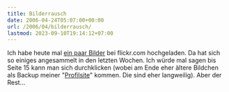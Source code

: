 ```yaml
---
title: Bilderrausch
date: 2006-04-24T05:07:00+00:00
url: /2006/04/bilderrausch/
lastmod: 2023-09-10T19:14:12+07:00
---
```

Ich habe heute mal [ein paar Bilder][1] bei flickr.com hochgeladen. Da hat sich so einiges angesammelt in den letzten Wochen. Ich würde mal sagen bis Seite 15 kann man sich durchklicken (wobei am Ende eher ältere Bildchen als Backup meiner "[Profilsite][2]" kommen. Die sind eher langweilig). Aber der Rest...

 [1]: http://www.flickr.com/photos/schreibblogade/
 [2]: http://kollitsch.de/

